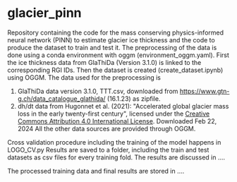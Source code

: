 # glacier_pinn
Repository containing the code for the mass conserving physics-informed neural network (PINN) to estimate glacier ice thickness and the code to produce the dataset to train and test it. 
The preprocessing of the data is done using a conda environment with oggm (environment_oggm.yaml). First the ice thickness data from GlaThiDa (Version 3.1.0) is linked to the corresponding RGI IDs. Then the dataset is created (create_dataset.ipynb) using OGGM. 
The data used for the preprocessing is 
1) GlaThiDa data version 3.1.0, TTT.csv, downloaded from https://www.gtn-g.ch/data_catalogue_glathida/ (16.1.23) as zipfile. 
2) dh/dt data from Hugonnet et al. (2021): "Accelerated global glacier mass loss in the early twenty-first century", licensed under the [Creative Commons Attribution 4.0 International License](https://creativecommons.org/licenses/by/4.0/). Downloaded Feb 22, 2024
All the other data sources are provided through OGGM. 

Cross validation procedure including the training of the model happens in LOGO_CV.py 
Results are saved to a folder, including the train and test datasets as csv files for every training fold. The results are discussed in ....

The processed training data and final results are stored in ....